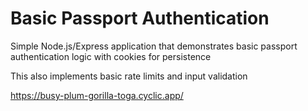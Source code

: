 # Basic Passport Authentication
Simple Node.js/Express application that demonstrates basic passport authentication logic with cookies for persistence

This also implements basic rate limits and input validation

https://busy-plum-gorilla-toga.cyclic.app/
